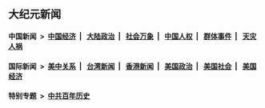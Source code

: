 ## 大纪元新闻

#### 中国新闻 &nbsp;>&nbsp; [中国经济](indexes/ncid283/README.md?07051245) &nbsp;| &nbsp; [大陆政治](indexes/ncid277/README.md?07051245) &nbsp;| &nbsp; [社会万象](indexes/ncid282/README.md?07051245) &nbsp;| &nbsp; [中国人权](indexes/ncid278/README.md?07051245) &nbsp;| &nbsp; [群体事件](indexes/ncid279/README.md?07051245) &nbsp;| &nbsp; [天灾人祸](indexes/ncid280/README.md?07051245)

#### 国际新闻 &nbsp;>&nbsp; [美中关系](indexes/nf1412576/README.md?07051245) &nbsp;| &nbsp; [台湾新闻](indexes/ncid1349361/README.md?07051245) &nbsp;| &nbsp; [香港新闻](indexes/ncid1349362/README.md?07051245) &nbsp;| &nbsp; [美国政治](indexes/ncid1078159/README.md?07051245) &nbsp;| &nbsp; [美国社会](indexes/ncid1078160/README.md?07051245) &nbsp;| &nbsp; [美国经济](indexes/ncid1078158/README.md?07051245)

#### 特别专题 &nbsp;>&nbsp; [中共百年历史](https://github.com/easy2view/epoch-special/blob/master/README.md?07051245)  
